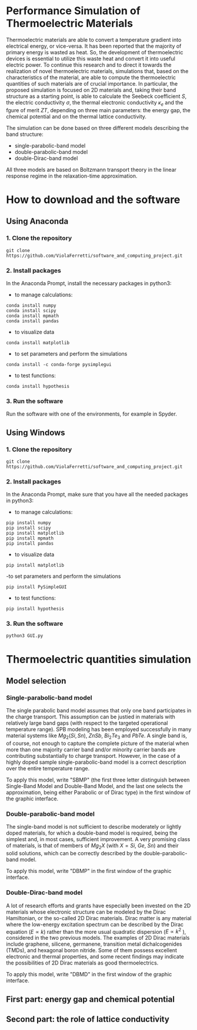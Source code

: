 # Performance Simulation of Thermoelectric Materials
Thermoelectric materials are able to convert a temperature gradient into electrical energy, or vice-versa. 
It has been reported that the majority of primary energy is wasted as heat. So, the development of thermoelectric devices is essential
to utilize this waste heat and convert it into useful electric power. To continue this research and to direct it towards the realization
of novel thermoelectric materials, simulations that, based on the characteristics of the material, are able to compute the
thermoelectric quantities of such materials are of crucial importance. In particular, the proposed
simulation is focused on 2D materials and, taking their band structure as a starting point, is
able to calculate the Seebeck coefficient $S$, the electric conductivity $\sigma$, the thermal electronic
conductivity $\kappa_e$ and the fgure of merit $ZT$, depending on three main parameters: the energy
gap, the chemical potential and on the thermal lattice conductivity.

The simulation can be done based on three different models describing the band structure:
- single-parabolic-band model
- double-parabolic-band model
- double-Dirac-band model

All three models are based on Boltzmann transport theory in the linear response regime in the relaxation-time approximation.

# How to download and the software
## Using Anaconda
### 1. Clone the repository
```
git clone https://github.com/ViolaFerretti/software_and_computing_project.git

```
### 2. Install packages
In the Anaconda Prompt, install the necessary packages in python3: 
- to manage calculations:
```
conda install numpy
conda install scipy
conda install mpmath
conda install pandas
```
- to visualize data
```
conda install matplotlib
```
- to set parameters and perform the simulations
```
conda install -c conda-forge pysimplegui
```
- to test functions:
```
conda install hypothesis
```
### 3. Run the software
Run the software with one of the environments, for example in Spyder.
## Using Windows
### 1. Clone the repository
```
git clone https://github.com/ViolaFerretti/software_and_computing_project.git

```
### 2. Install packages
In the Anaconda Prompt, make sure that you have all the needed packages in python3: 
- to manage calculations:
```
pip install numpy
pip install scipy
pip install matplotlib
pip install mpmath
pip install pandas
```
- to visualize data
```
pip install matplotlib
```
-to set parameters and perform the simulations
```
pip install PySimpleGUI
```
- to test functions:
```
pip install hypothesis
```
### 3. Run the software
```
python3 GUI.py
```
# Thermoelectric quantities simulation
## Model selection
### Single-parabolic-band model
The single parabolic band model assumes that only one band participates in the charge transport. This assumption can be justied in materials with relatively large band gaps (with respect to the targeted operational temperature range). SPB modeling has been employed successfully
in many material systems like $Mg_2(Si,Sn)$, $ZnSb$, $Bi_2Te_3$ and $PbTe$. A single band is, of course,
not enough to capture the complete picture of the material when more than one majority carrier
band and/or minority carrier bands are contributing substantially to charge transport. 
However, in the case of a highly doped sample single-parabolic-band model is a correct description over the entire
temperature range.

To apply this model, write "SBMP" (the first three letter distinguish between Single-Band Model and Double-Band Model, and the last one selects the approximation, being either Parabolic or of Dirac type) in the first window of the graphic interface. 

### Double-parabolic-band model
The single-band model is not sufficient to describe moderately or lightly doped materials, for
which a double-band model is required, being the simplest and, in most cases, sufficient improvement. A very promising class of materials, is that of members of $Mg_2X$ (with $X = Si$, $Ge$, $Sn$)
and their solid solutions, which can be correctly described by the double-parabolic-band model.

To apply this model, write "DBMP" in the first window of the graphic interface. 

### Double-Dirac-band model
A lot of research efforts and grants have especially been invested on the 2D materials whose electronic structure can be modeled by the Dirac Hamiltonian, or the so-called 2D Dirac materials.
Dirac matter is any material where the low-energy excitation spectrum can be described by the
Dirac equation ($E \propto k$) rather than the more usual quadratic dispersion ($E \propto k^2$
), considered
in the two previous models. The examples of 2D Dirac materials include graphene, silicene,
germanene, transition metal dichalcogenides (TMDs), and hexagonal boron nitride. Some of
them possess excellent electronic and thermal properties, and some recent findings may indicate
the possibilities of 2D Dirac materials as good thermoelectrics.

To apply this model, write "DBMD" in the first window of the graphic interface. 

## First part: energy gap and chemical potential
## Second part: the role of lattice conductivity
